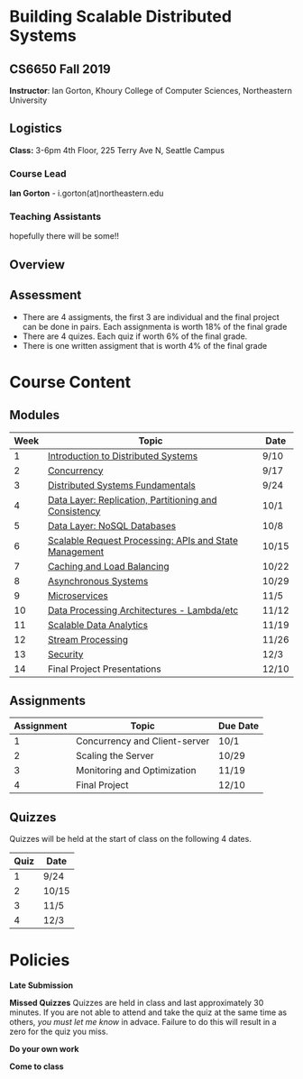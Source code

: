 # Building Scalable Distributed Systems

## CS6650 Fall 2019
**Instructor**: Ian Gorton, Khoury College of Computer Sciences, Northeastern University

## Logistics
**Class:** 3-6pm 4th Floor, 225 Terry Ave N, Seattle Campus

### Course Lead
**Ian Gorton** - i.gorton(at)northeastern.edu

### Teaching Assistants
hopefully there will be some!!


## Overview

## Assessment
* There are 4 assigments, the first 3 are individual and the final project can be done in pairs. Each assignmenta is worth 18% of the final grade
* There are 4 quizes. Each quiz if worth 6% of the final grade.
* There is one written assigment that is worth 4% of the final grade

# Course Content

## Modules

Week | Topic | Date
---- | ----- | ----
1  | [Introduction to Distributed Systems](https://github.com/gortonator/bsds-6650/blob/master/Week-1.md) | 9/10
2  | [Concurrency](http://gortonator.github.io/Week-2.md) | 9/17
3  | [Distributed Systems Fundamentals](http://gortonator.github.io/Week-3.md) | 9/24
4  | [Data Layer: Replication, Partitioning and Consistency](http://gortonator.github.io/Week-4.md) | 10/1
5  | [Data Layer: NoSQL Databases](http://gortonator.github.io/Week-5.md) | 10/8
6  | [Scalable Request Processing: APIs and State Management](http://gortonator.github.io/Week-6.md) | 10/15
7  | [Caching and Load Balancing](http://gortonator.github.io/Week-7.md) | 10/22
8  | [Asynchronous Systems](http://gortonator.github.io/Week-8.md) | 10/29
9  | [Microservices](http://gortonator.github.io/Week-9.md) | 11/5
10 | [Data Processing Architectures - Lambda/etc](http://gortonator.github.io/Week-10.md) | 11/12
11 | [Scalable Data Analytics](http://gortonator.github.io/Week-11.md) | 11/19
12 | [Stream Processing](http://gortonator.github.io/Week-12.md) | 11/26
13 | [Security](http://gortonator.github.io/Week-13.md) | 12/3
14 | Final Project Presentations | 12/10

## Assignments

Assignment | Topic | Due Date
---------- | ----- | --------
1 | Concurrency and Client-server | 10/1
2 | Scaling the Server | 10/29
3 | Monitoring and Optimization | 11/19
4 | Final Project | 12/10

## Quizzes
Quizzes will be held at the start of class on the following 4 dates.

Quiz | Date
---- | ----
1 | 9/24
2 | 10/15
3 | 11/5
4 | 12/3

# Policies

**Late Submission**

**Missed Quizzes**
Quizzes are held in class and last approximately 30 minutes. If you are not able to attend and take the quiz at the same time as others, _you must let me know_ in advace. Failure to do this will result in a zero for the quiz you miss. 

**Do your own work**

**Come to class**
